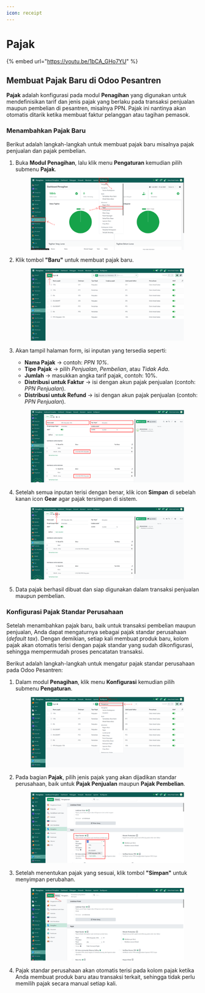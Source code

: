 ```yaml
---
icon: receipt
---
```


# Pajak

{% embed url="https://youtu.be/1bCA_GHo7YU" %}

## Membuat Pajak Baru di Odoo Pesantren

**Pajak** adalah konfigurasi pada modul **Penagihan** yang digunakan untuk mendefinisikan tarif dan jenis pajak yang berlaku pada transaksi penjualan maupun pembelian di pesantren, misalnya PPN. Pajak ini nantinya akan otomatis ditarik ketika membuat faktur pelanggan atau tagihan pemasok.

### Menambahkan Pajak Baru

Berikut adalah langkah-langkah untuk membuat pajak baru misalnya pajak penjualan dan pajak pembelian.

1.  Buka **Modul Penagihan**, lalu klik menu **Pengaturan** kemudian pilih submenu **Pajak**.

    <figure><img src="../../../.gitbook/assets/images-54.png" alt=""><figcaption></figcaption></figure>


2.  Klik tombol **"Baru"** untuk membuat pajak baru.

    <figure><img src="../../../.gitbook/assets/images-55.png" alt=""><figcaption></figcaption></figure>


3.  Akan tampil halaman form, isi inputan yang tersedia seperti:

    * **Nama Pajak** → contoh: _PPN 10%_.
    * **Tipe Pajak** → pilih _Penjualan_, _Pembelian_, atau _Tidak Ada_.
    * **Jumlah** → masukkan angka tarif pajak, contoh: 10%.
    * **Distribusi untuk Faktur** → isi dengan akun pajak penjualan (contoh: _PPN Penjualan_).
    * **Distribusi untuk Refund** → isi dengan akun pajak penjualan (contoh: _PPN Penjualan_).

    <figure><img src="../../../.gitbook/assets/images-56.png" alt=""><figcaption></figcaption></figure>


4.  Setelah semua inputan terisi dengan benar, klik icon **Simpan** di sebelah kanan icon **Gear** agar pajak tersimpan di sistem.

    <figure><img src="../../../.gitbook/assets/images-57.png" alt=""><figcaption></figcaption></figure>


5. Data pajak berhasil dibuat dan siap digunakan dalam transaksi penjualan maupun pembelian.

### Konfigurasi Pajak Standar Perusahaan

Setelah menambahkan pajak baru, baik untuk transaksi pembelian maupun penjualan, Anda dapat mengaturnya sebagai pajak standar perusahaan (_default tax_). Dengan demikian, setiap kali membuat produk baru, kolom pajak akan otomatis terisi dengan pajak standar yang sudah dikonfigurasi, sehingga mempermudah proses pencatatan transaksi.&#x20;

Berikut adalah langkah-langkah untuk mengatur pajak standar perusahaan pada Odoo Pesantren:

1.  Dalam modul **Penagihan**, klik menu **Konfigurasi** kemudian pilih submenu **Pengaturan**.

    <figure><img src="../../../.gitbook/assets/images-778.png" alt=""><figcaption></figcaption></figure>


2.  Pada bagian **Pajak**, pilih jenis pajak yang akan dijadikan standar perusahaan, baik untuk **Pajak Penjualan** maupun **Pajak Pembelian**.

    <figure><img src="../../../.gitbook/assets/images-779.png" alt=""><figcaption></figcaption></figure>


3.  Setelah menentukan pajak yang sesuai, klik tombol **"Simpan"** untuk menyimpan perubahan.

    <figure><img src="../../../.gitbook/assets/images-780.png" alt=""><figcaption></figcaption></figure>


4. Pajak standar perusahaan akan otomatis terisi pada kolom pajak ketika Anda membuat produk baru atau transaksi terkait, sehingga tidak perlu memilih pajak secara manual setiap kali.
